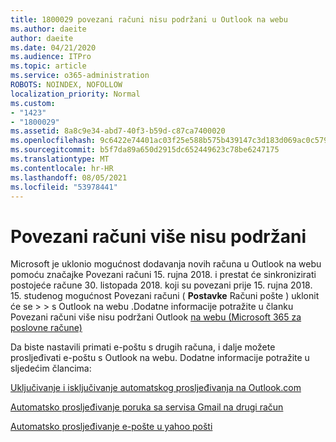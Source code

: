 ```yaml
---
title: 1800029 povezani računi nisu podržani u Outlook na webu
ms.author: daeite
author: daeite
ms.date: 04/21/2020
ms.audience: ITPro
ms.topic: article
ms.service: o365-administration
ROBOTS: NOINDEX, NOFOLLOW
localization_priority: Normal
ms.custom:
- "1423"
- "1800029"
ms.assetid: 8a8c9e34-abd7-40f3-b59d-c87ca7400020
ms.openlocfilehash: 9c6422e74401ac03f25e588b575b439147c3d183d069ac0c579973cab326ff84
ms.sourcegitcommit: b5f7da89a650d2915dc652449623c78be6247175
ms.translationtype: MT
ms.contentlocale: hr-HR
ms.lasthandoff: 08/05/2021
ms.locfileid: "53978441"
---
```

# <a name="connected-accounts-are-no-longer-supported"></a>Povezani računi više nisu podržani

Microsoft je uklonio mogućnost dodavanja novih računa u Outlook na webu pomoću značajke Povezani računi 15. rujna 2018. i prestat će sinkronizirati postojeće račune 30. listopada 2018. koji su povezani prije 15. rujna 2018. 15. studenog mogućnost Povezani računi ( **Postavke** Računi pošte ) uklonit će se \>  \> s Outlook na webu .Dodatne informacije potražite u članku Povezani računi više nisu podržani Outlook [na webu (Microsoft 365 za poslovne račune)](https://support.office.com/article/Connected-accounts-is-no-longer-supported-in-Outlook-on-the-web-Office-365-for-business-accounts-5cc526bf-e928-4a99-8b9f-5e089df7d887)
  
Da biste nastavili primati e-poštu s drugih računa, i dalje možete prosljeđivati e-poštu s Outlook na webu. Dodatne informacije potražite u sljedećim člancima:
  
[Uključivanje i isključivanje automatskog prosljeđivanja na Outlook.com](https://go.microsoft.com/fwlink/?linkid=2038346)
  
[Automatsko prosljeđivanje poruka sa servisa Gmail na drugi račun](https://aka.ms/forward-gmail-messages)
  
[Automatsko prosljeđivanje e-pošte u yahoo pošti](https://aka.ms/yahoo-email-forwarding)
  
